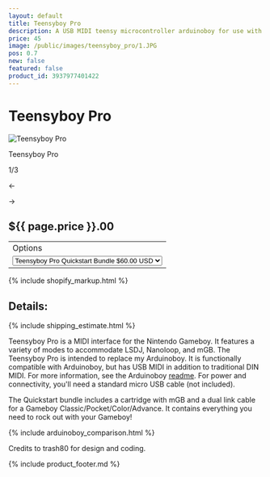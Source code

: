 ```yaml
---
layout: default
title: Teensyboy Pro
description: A USB MIDI teensy microcontroller arduinoboy for use with the Nintendo Gameboy to make chiptunes and sync with LSDJ and Nanoloop
price: 45
image: /public/images/teensyboy_pro/1.JPG
pos: 0.7
new: false
featured: false
product_id: 3937977401422
---
```

# Teensyboy Pro

<div class="gallery">
	<img src="{{ site.baseurl }}public/images/teensyboy_pro/1.JPG" alt="Teensyboy Pro" id="gallery_image" onclick="cycle(1); return false;">
	<p id="gallery_subtitle">Teensyboy Pro</p>
	<p id="gallery_pos_text">1/3</p>
	<div id="gallery_nav">
		<p id="gallery_nav_left" onclick="cycle(0); return false;">←</p>
		<p id="gallery_nav_right" onclick="cycle(1); return false;">→</p>
	</div>
</div>

## ${{ page.price }}.00

<table>
<tr><td>Options</td></tr>
<tr><td>
  <select id="options-selection">
    <option value="Teensyboy Pro only">Teensyboy Pro only $45.00 USD</option>
    <option selected="selected" value="Teensyboy Pro Quickstart Bundle">Teensyboy Pro Quickstart Bundle $60.00 USD</option>
  </select>
</td></tr>
</table>

{% include shopify_markup.html %}

## Details:

{% include shipping_estimate.html %}

Teensyboy Pro is a MIDI interface for the Nintendo Gameboy. It features a variety of modes to accommodate LSDJ, Nanoloop, and mGB. The Teensyboy Pro is intended to replace my Arduinoboy. It is functionally compatible with Arduinoboy, but has USB MIDI in addition to traditional DIN MIDI. For more information, see the Arduinoboy [readme](https://github.com/trash80/Arduinoboy/blob/master/README.md). For power and connectivity, you'll need a standard micro USB cable (not included).

The Quickstart bundle includes a cartridge with mGB and a dual link cable for a Gameboy Classic/Pocket/Color/Advance. It contains everything you need to rock out with your Gameboy!

{% include arduinoboy_comparison.html %}

Credits to trash80 for design and coding.

{% include product_footer.md %}

<script src="{{ site.baseurl }}public/js/teensyboyprogallery.js"></script>

